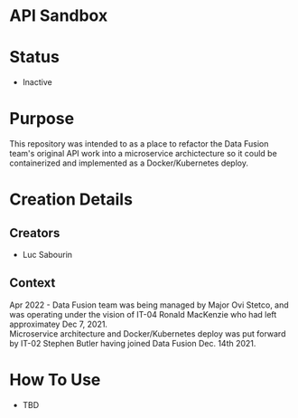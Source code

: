 # API Sandbox

# Status
- Inactive

# Purpose 
This repository was intended to as a place to refactor the Data Fusion team's original API work into a microservice archictecture so it could be containerized and implemented as a Docker/Kubernetes deploy.

# Creation Details
## Creators
- Luc Sabourin

## Context
Apr 2022 - Data Fusion team was being managed by Major Ovi Stetco, and was operating under the vision of IT-04 Ronald MacKenzie who had left approximatey Dec 7, 2021.  
Microservice architecture and Docker/Kubernetes deploy was put forward by IT-02 Stephen Butler having joined Data Fusion Dec. 14th 2021.

# How To Use
- TBD

